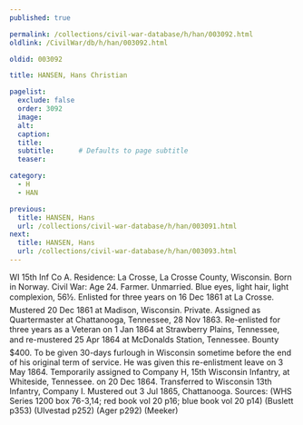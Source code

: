 ```yaml
---
published: true

permalink: /collections/civil-war-database/h/han/003092.html
oldlink: /CivilWar/db/h/han/003092.html

oldid: 003092

title: HANSEN, Hans Christian

pagelist:
  exclude: false
  order: 3092
  image: 
  alt:
  caption:
  title:
  subtitle:      # Defaults to page subtitle
  teaser:

category: 
  - H 
  - HAN

previous:
  title: HANSEN, Hans
  url: /collections/civil-war-database/h/han/003091.html  
next:
  title: HANSEN, Hans
  url: /collections/civil-war-database/h/han/003093.html   
---
```

WI 15th Inf Co A. Residence: La Crosse, La Crosse County, Wisconsin. Born in Norway. Civil War: Age 24. Farmer. Unmarried. Blue eyes, light hair, light complexion, 5&#146;6&frac12;&#148;. Enlisted for three years on 16 Dec 1861 at La Crosse. Mustered 20 Dec 1861 at Madison, Wisconsin. Private. Assigned as Quartermaster at Chattanooga, Tennessee, 28 Nov 1863. Re-enlisted for three years as a Veteran on 1 Jan 1864 at Strawberry Plains, Tennessee, and re-mustered 25 Apr 1864 at McDonald&#146;s Station, Tennessee. Bounty $400. To be given 30-days furlough in Wisconsin sometime before the end of his original term of service. He was given this re-enlistment leave on 3 May 1864. Temporarily assigned to Company H, 15th Wisconsin Infantry, at Whiteside, Tennessee. on 20 Dec 1864. Transferred to Wisconsin 13th Infantry, Company I. Mustered out 3 Jul 1865, Chattanooga. Sources: (WHS Series 1200 box 76-3,14; red book vol 20 p16; blue book vol 20 p14) (Buslett p353) (Ulvestad p252) (Ager p292) (Meeker)